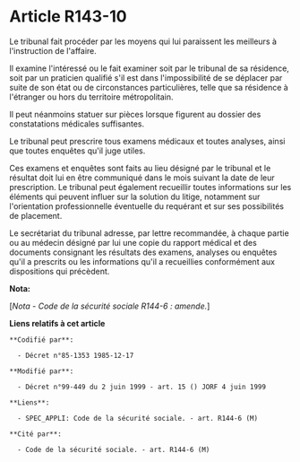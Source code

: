 # Article R143-10

Le tribunal fait procéder par les moyens qui lui paraissent les meilleurs à l'instruction de l'affaire.

Il examine l'intéressé ou le fait examiner soit par le tribunal de sa résidence, soit par un praticien qualifié s'il est dans
l'impossibilité de se déplacer par suite de son état ou de circonstances particulières, telle que sa résidence à l'étranger
ou hors du territoire métropolitain.

Il peut néanmoins statuer sur pièces lorsque figurent au dossier des constatations médicales suffisantes.

Le tribunal peut prescrire tous examens médicaux et toutes analyses, ainsi que toutes enquêtes qu'il juge utiles.

Ces examens et enquêtes sont faits au lieu désigné par le tribunal et le résultat doit lui en être communiqué dans le mois
suivant la date de leur prescription. Le tribunal peut également recueillir toutes informations sur les éléments qui peuvent
influer sur la solution du litige, notamment sur l'orientation professionnelle éventuelle du requérant et sur ses
possibilités de placement.

Le secrétariat du tribunal adresse, par lettre recommandée, à chaque partie ou au médecin désigné par lui une copie du
rapport médical et des documents consignant les résultats des examens, analyses ou enquêtes qu'il a prescrits ou les
informations qu'il a recueillies conformément aux dispositions qui précèdent.

**Nota:**

[*Nota - Code de la sécurité sociale R144-6 : amende.*]

**Liens relatifs à cet article**

	**Codifié par**:

	  - Décret n°85-1353 1985-12-17

	**Modifié par**:

	  - Décret n°99-449 du 2 juin 1999 - art. 15 () JORF 4 juin 1999

	**Liens**:

	  - SPEC_APPLI: Code de la sécurité sociale. - art. R144-6 (M)

	**Cité par**:

	  - Code de la sécurité sociale. - art. R144-6 (M)
